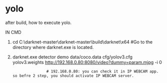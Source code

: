# yolo


after build, how to execute yolo.


IN CMD 

1. cd C:\darknet-master\darknet-master\build\darknet\x64   #Go to the directory where darknet.exe is located.

2. darknet.exe detector demo data/coco.data cfg/yolov3.cfg yolov3.weights http://192.168.0.80:8080/video?dummy=param.mjpg -i 0 
                      
                      # 192.168.0.80: you can check it in IP WEBCAM app. so befre 2 step, you should activate IP WEBCAM server.



